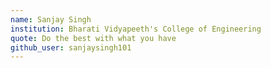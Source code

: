 ```yaml
---
name: Sanjay Singh  
institution: Bharati Vidyapeeth's College of Engineering   
quote: Do the best with what you have
github_user: sanjaysingh101
---
```

